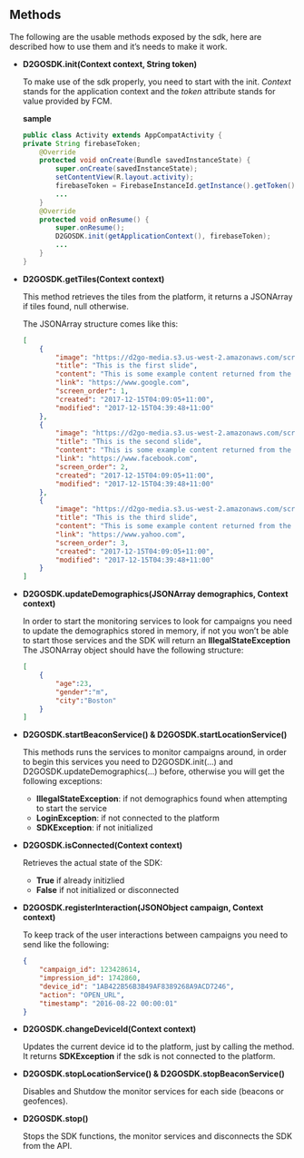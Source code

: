 ## Methods ##

The following are the usable methods exposed by the sdk, here are described how to use them and it’s needs to make it work.

- **D2GOSDK.init(Context context, String token)**

	To make use of the sdk properly, you need to start with the init. *Context* stands for the application context and the *token* attribute stands for value provided by FCM.

	**sample** 

	```java
	public class Activity extends AppCompatActivity {
	private String firebaseToken;
		@Override
		protected void onCreate(Bundle savedInstanceState) {
			super.onCreate(savedInstanceState);
			setContentView(R.layout.activity);
			firebaseToken = FirebaseInstanceId.getInstance().getToken();
			... 
		}
		@Override
		protected void onResume() {
			super.onResume();
			D2GOSDK.init(getApplicationContext(), firebaseToken);
			...
		}
	}
	```

* **D2GOSDK.getTiles(Context context)**

	This method retrieves the tiles from the platform, it returns a JSONArray if tiles found, null otherwise.
	
	The JSONArray structure comes like this:

	```json
	[
		{
			"image": "https://d2go-media.s3.us-west-2.amazonaws.com/screens/f925d076-32d3-11e6-818b-848f69aa5c09/logo%20%281%29.png",
			"title": "This is the first slide",
			"content": "This is some example content returned from the screens",
			"link": "https://www.google.com",
			"screen_order": 1,
			"created": "2017-12-15T04:09:05+11:00",
			"modified": "2017-12-15T04:39:48+11:00"
		},
		{
			"image": "https://d2go-media.s3.us-west-2.amazonaws.com/screens/f925d076-32d3-11e6-818b-848f69aa5c09/devices.png",
			"title": "This is the second slide",
			"content": "This is some example content returned from the screens",
			"link": "https://www.facebook.com",
			"screen_order": 2,
			"created": "2017-12-15T04:09:05+11:00",
			"modified": "2017-12-15T04:39:48+11:00"
		},
		{
			"image": "https://d2go-media.s3.us-west-2.amazonaws.com/screens/f925d076-32d3-11e6-818b-848f69aa5c09/cakelogo3.jpg",
			"title": "This is the third slide",
			"content": "This is some example content returned from the screens",
			"link": "https://www.yahoo.com",
			"screen_order": 3,
			"created": "2017-12-15T04:09:05+11:00",
			"modified": "2017-12-15T04:39:48+11:00"
		}
	]
	```

- **D2GOSDK.updateDemographics(JSONArray demographics, Context context)**

	In order to start the monitoring services to look for campaigns you need to update the demographics stored in memory, if not you won’t be able to start those services and the SDK will return an **IllegalStateException**
	The JSONArray object should have the following structure:

	```json
	[
		{
			"age":23,
			"gender":"m",
			"city":"Boston"
		}
	]
	```

* **D2GOSDK.startBeaconService() & D2GOSDK.startLocationService()**

	This methods runs the services to monitor campaigns around, in order to begin this services you need to D2GOSDK.init(...) and D2GOSDK.updateDemographics(...) before, otherwise you will get the following exceptions:

	- **IllegalStateException**: if not demographics found when attempting to start the service
	- **LoginException**: if not connected to the platform
	- **SDKException**: if not initialized


- **D2GOSDK.isConnected(Context context)**

	Retrieves the actual state of the SDK:
	* **True** if already initizlied
	* **False** if not initialized or disconnected

* **D2GOSDK.registerInteraction(JSONObject campaign, Context context)**

	To keep track of the user interactions between campaigns you need to send like the following:

	```json
	{
		"campaign_id": 123428614,
		"impression_id": 1742860,
		"device_id": "1AB422B56B3B49AF8389268A9ACD7246",
		"action": "OPEN_URL",
		"timestamp": "2016-08-22 00:00:01"
	}
	```

- **D2GOSDK.changeDeviceId(Context context)**

	Updates the current device id to the platform, just by calling the method.
	It returns **SDKException** if the sdk is not connected to the platform.

* **D2GOSDK.stopLocationService() & D2GOSDK.stopBeaconService()**

	Disables and Shutdow the monitor services for each side (beacons or geofences).

- **D2GOSDK.stop()**

	Stops the SDK functions, the monitor services and disconnects the SDK from the API.
